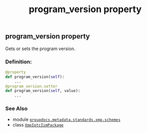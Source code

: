 ﻿---
title: program_version property
second_title: GroupDocs.Metadata for Python via .NET API References
description: 
type: docs
url: /python-net/groupdocs.metadata.standards.xmp.schemes/xmpiptciimpackage/program_version/
is_root: false
weight: 400
---

## program_version property


Gets or sets the program version.
### Definition:
```python
@property
def program_version(self):
    ...
@program_version.setter
def program_version(self, value):
    ...
```

### See Also
* module [`groupdocs.metadata.standards.xmp.schemes`](../../)
* class [`XmpIptcIimPackage`](/metadata/python-net/groupdocs.metadata.standards.xmp.schemes/xmpiptciimpackage)
